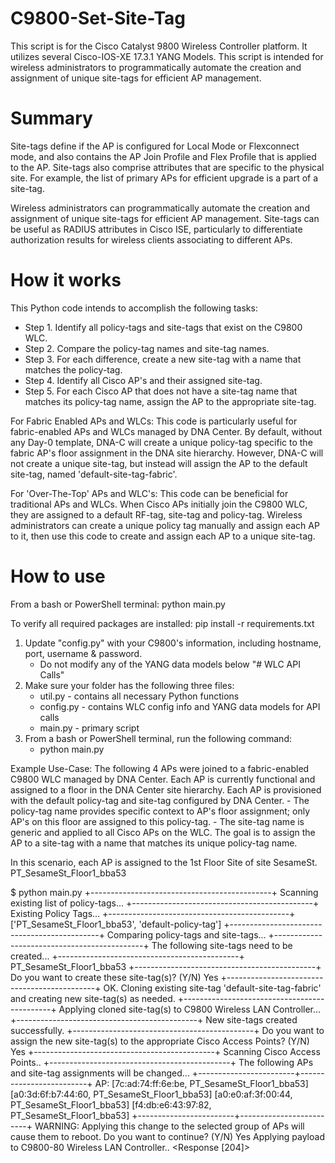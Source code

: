 # C9800-Set-Site-Tag
This script is for the Cisco Catalyst 9800 Wireless Controller platform.
It utilizes several Cisco-IOS-XE 17.3.1 YANG Models.
This script is intended for wireless administrators to programmatically automate the creation and assignment of unique site-tags for efficient AP management. 

# Summary
Site-tags define if the AP is configured for Local Mode or Flexconnect mode, and also contains the AP Join Profile and Flex Profile that is applied to the AP.
Site-tags also comprise attributes that are specific to the physical site. For example, the list of primary APs for efficient upgrade is a part of a site-tag.

Wireless administrators can programmatically automate the creation and assignment of unique site-tags for efficient AP management. 
Site-tags can be useful as RADIUS attributes in Cisco ISE, particularly to differentiate authorization results for wireless clients associating to different APs.

# How it works
This Python code intends to accomplish the following tasks:
- Step 1. Identify all policy-tags and site-tags that exist on the C9800 WLC.
- Step 2. Compare the policy-tag names and site-tag names.
- Step 3. For each difference, create a new site-tag with a name that matches the policy-tag.
- Step 4. Identify all Cisco AP's and their assigned site-tag.
- Step 5. For each Cisco AP that does not have a site-tag name that matches its policy-tag name, assign the AP to the appropriate site-tag. 

For Fabric Enabled APs and WLCs:
This code is particularly useful for fabric-enabled APs and WLCs managed by DNA Center. 
By default, without any Day-0 template, DNA-C will create a unique policy-tag specific to the fabric AP's floor assignment in the DNA site hierarchy. However, DNA-C will not create a unique site-tag, but instead
will assign the AP to the default site-tag, named 'default-site-tag-fabric'.

For 'Over-The-Top' APs and WLC's:
This code can be beneficial for traditional APs and WLCs.
When Cisco APs initially join the C9800 WLC, they are assigned to a default RF-tag, site-tag and policy-tag. 
Wireless administrators can create a unique policy tag manually and assign each AP to it, then use this code to create and assign each AP to a unique site-tag.

# How to use
From a bash or PowerShell terminal:
python main.py

To verify all required packages are installed:
pip install -r requirements.txt

1. Update "config.py" with your C9800's information, including hostname, port, username & password.
    - Do not modify any of the YANG data models below "# WLC API Calls"   
2. Make sure your folder has the following three files:
    - util.py - contains all necessary Python functions
    - config.py - contains WLC config info and YANG data models for API calls
    - main.py - primary script
3. From a bash or PowerShell terminal, run the following command:
    - python main.py

Example Use-Case:
The following 4 APs were joined to a fabric-enabled C9800 WLC managed by DNA Center.
Each AP is currently functional and assigned to a floor in the DNA Center site hierarchy. 
Each AP is provisioned with the default policy-tag and site-tag configured by DNA Center.
    - The policy-tag name provides specific context to AP's floor assignment; only AP's on this floor are assigned to this policy-tag.
    - The site-tag name is generic and applied to all Cisco APs on the WLC.
The goal is to assign the AP to a site-tag with a name that matches its unique policy-tag name.

In this scenario, each AP is assigned to the 1st Floor Site of site SesameSt.
PT_SesameSt_Floor1_bba53

$ python main.py 
+---------------------------------------------+
Scanning existing list of policy-tags...
+---------------------------------------------+
Existing Policy Tags...
+---------------------------------------------+
['PT_SesameSt_Floor1_bba53', 'default-policy-tag']
+---------------------------------------------+
Comparing policy-tags and site-tags...
+---------------------------------------------+
The following site-tags need to be created...
+---------------------------------------------+
PT_SesameSt_Floor1_bba53
+---------------------------------------------+
Do you want to create these site-tag(s)? (Y/N) Yes
+---------------------------------------------+
OK. Cloning existing site-tag 'default-site-tag-fabric' and creating new site-tag(s) as needed.
+---------------------------------------------+
Applying cloned site-tag(s) to C9800 Wireless LAN Controller...
+---------------------------------------------+
New site-tags created successfully.
+---------------------------------------------+
Do you want to assign the new site-tag(s) to the appropriate Cisco Access Points? (Y/N) Yes
+---------------------------------------------+
Scanning Cisco Access Points..
+---------------------------------------------+
The following APs and site-tag assignments will be changed...
+------------------------+-------------------------+
AP: 
[7c:ad:74:ff:6e:be, PT_SesameSt_Floor1_bba53]
[a0:3d:6f:b7:44:60, PT_SesameSt_Floor1_bba53]
[a0:e0:af:3f:00:44, PT_SesameSt_Floor1_bba53]
[f4:db:e6:43:97:82, PT_SesameSt_Floor1_bba53]
+------------------------+-------------------------+
WARNING: Applying this change to the selected group of APs will cause them to reboot. Do you want to continue? (Y/N) Yes
Applying payload to C9800-80 Wireless LAN Controller..
<Response [204]>